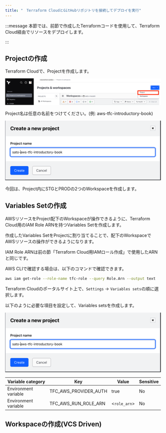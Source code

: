 ```yaml
---
title: "　Terraform CloudとGitHubリポジトリを接続してデプロイを実行"
---
```


:::message
本節では、前節で作成したTerraformコードを使用して、Terraform Cloud経由でリソースをデプロイします。

:::

## Projectの作成

Terraform Cloudで、Projectを作成します。

![](/images/chapter_5/04-project-1.png)

Project名は任意の名前をつけてください。(例: aws-tfc-introductory-book)

![](/images/chapter_5/04-project-2.png)

今回は、Project内にSTGとPRODの2つのWorkspaceを作成します。

## Variables Setの作成

AWSリソースをProject配下のWorkspaceが操作できるように、Terraform Cloud用のIAM Role ARNを持つVariables Setを作成します。

作成したVariables SetをProjectに割り当てることで、配下のWorkspaceでAWSリソースの操作ができるようになります。

IAM Role ARNは前の節「Terraform Cloud用IAMロール作成」で使用したARNと同じです。

AWS CLIで確認する場合は、以下のコマンドで確認できます。

```bash
aws iam get-role --role-name tfc-role --query Role.Arn --output text
```

Terraform Cloudのポータルサイト上で、`Settings` -> `Variables sets`の順に選択します。

以下のように必要な項目を設定して、Variables setsを作成します。

![](/images/chapter_5/04-project-2.png)


| Variable category  |  Key  |  Value  |  Sensitive  |
| ---- | ---- | ---- | ---- |
|  Environment variable  |  TFC_AWS_PROVIDER_AUTH  |  true  | No  |
|  Environment variable  |  TFC_AWS_RUN_ROLE_ARN  |  <`role_arn`>  |  No  |

## Workspaceの作成(VCS Driven)



